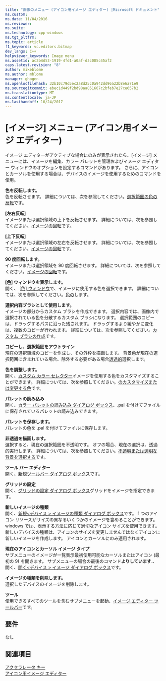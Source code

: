 ```yaml
---
title: "画像のメニュー (アイコン用イメージ エディター) |Microsoft ドキュメント"
ms.custom: 
ms.date: 11/04/2016
ms.reviewer: 
ms.suite: 
ms.technology: cpp-windows
ms.tgt_pltfrm: 
ms.topic: article
f1_keywords: vc.editors.bitmap
dev_langs: C++
helpviewer_keywords: Image menu
ms.assetid: ac2b4d53-1919-4fd1-a0af-d3c085c45af2
caps.latest.revision: "8"
author: mikeblome
ms.author: mblome
manager: ghogen
ms.openlocfilehash: 32b10c79d5ec2a8d25c0a942dd96a22b8e6a71e9
ms.sourcegitcommit: ebec1d449f2bd98aa851667c2bfeb7e27ce657b2
ms.translationtype: MT
ms.contentlocale: ja-JP
ms.lasthandoff: 10/24/2017
---
```

# <a name="image-menu-image-editor-for-icons"></a>[イメージ] メニュー (アイコン用イメージ エディター)
イメージ エディターがアクティブな場合にのみが表示されたら、[イメージ] メニューには、イメージを編集、カラー パレットを管理およびイメージ エディター ウィンドウのオプションを設定するコマンドがあります。 さらに、アイコンとカーソルを使用する場合は、デバイスのイメージを使用するためのコマンドを使用。  
  
 **色を反転します。**  
 色を反転させます。 詳細については、次を参照してください。[選択範囲の色の反転](../windows/inverting-the-colors-in-a-selection-image-editor-for-icons.md)です。  
  
 **[左右反転]**  
 イメージまたは選択領域の上下を反転させます。 詳細については、次を参照してください。[イメージの回転](../windows/flipping-an-image-image-editor-for-icons.md)です。  
  
 **[上下反転]**  
 イメージまたは選択領域の左右を反転させます。 詳細については、次を参照してください。[イメージの回転](../windows/flipping-an-image-image-editor-for-icons.md)です。  
  
 **90 度回転します。**  
 イメージまたは選択領域を 90 度回転させます。 詳細については、次を参照してください。[イメージの回転](../windows/flipping-an-image-image-editor-for-icons.md)です。  
  
 **[色] ウィンドウを表示します。**  
 開く、 [[色] ウィンドウ](../windows/colors-window-image-editor-for-icons.md)で、イメージに使用する色を選択できます。 詳細については、次を参照してください。[色の](../windows/working-with-color-image-editor-for-icons.md)します。  
  
 **選択内容ブラシとして使用します。**  
 イメージの部分からカスタム ブラシを作成できます。 選択内容では、画像内で選択されている色を分散するカスタム ブラシになります。 選択範囲のコピーは、ドラッグするパスに沿った残されます。 ドラッグするより緩やかに変化は、複数のコピーが行われます。 詳細については、次を参照してください。[カスタム ブラシの作成](../windows/creating-a-custom-brush-image-editor-for-icons.md)です。  
  
 **コピーし、選択範囲をアウトライン**  
 現在の選択領域のコピーを作成し、その外枠を描画します。 背景色が現在の選択範囲に含まれている場合、除外する必要がある場合[透過的](../windows/choosing-a-transparent-or-opaque-background-image-editor-for-icons.md)選択します。  
  
 **色を調整します。**  
 開く、[カスタム カラー セレクター](../windows/custom-color-selector-dialog-box-image-editor-for-icons.md)イメージを使用する色をカスタマイズすることができます。 詳細については、次を参照してください。[のカスタマイズまたは変更する色](../windows/customizing-or-changing-colors-image-editor-for-icons.md)です。  
  
 **パレットの読み込み**  
 開く、[カラー パレットの読み込み ダイアログ ボックス](../windows/load-palette-colors-dialog-box-image-editor-for-icons.md)、.pal を付けてファイルに保存されているパレットの読み込みできます。  
  
 **パレットを保存します。**  
 パレットの色を .pal を付けてファイルに保存します。  
  
 **非透過を描画します。**  
 選択すると、現在の選択範囲を不透明です。 オフの場合、現在の選択は、透過的実行します。 詳細については、次を参照してください。[不透明または透明な背景を選択する](../windows/choosing-a-transparent-or-opaque-background-image-editor-for-icons.md)です。  
  
 **ツール バー エディター**  
 開く、[新規ツールバー ダイアログ ボックス](../windows/new-toolbar-resource-dialog-box.md)です。  
  
 **グリッドの設定**  
 開く、[グリッドの設定 ダイアログ ボックス](../windows/grid-settings-dialog-box-image-editor-for-icons.md)グリッドをイメージを指定できます。  
  
 **新しいイメージの種類**  
 開く、[新規\<デバイス > イメージの種類 ダイアログ ボックス](../windows/new-device-image-type-dialog-box-image-editor-for-icons.md)です。 1 つのアイコン リソースがサイズの異なるいくつかのイメージを含めることができます。windows では、表示する方法に応じて適切なアイコン サイズを使用できます。 新しいデバイスの種類は、アイコンのサイズを変更しませんではなくアイコンに新しいイメージを作成します。 アイコンとカーソルにのみ適用されます。  
  
 **現在のアイコンとカーソル イメージ タイプ**  
 サブメニューのイメージが一覧表示最初使用可能なカーソルまたはアイコン (最初の 9) を開きます。 サブメニューの場合の最後のコマンド**よりしています.**、開く、[開く\<デバイス > イメージ ダイアログ ボックス](../windows/open-device-image-dialog-box-image-editor-for-icons.md)です。  
  
 **イメージの種類を削除します。**  
 選択したデバイスのイメージを削除します。  
  
 **ツール**  
 使用できるすべてのツールを含むサブメニューを起動、[イメージ エディター ツールバー](../windows/toolbar-image-editor-for-icons.md)です。  
  
## <a name="requirements"></a>要件  
 なし  
  
## <a name="see-also"></a>関連項目  
 [アクセラレータ キー](../windows/accelerator-keys-image-editor-for-icons.md)   
 [アイコン用イメージ エディター](../windows/image-editor-for-icons.md)

